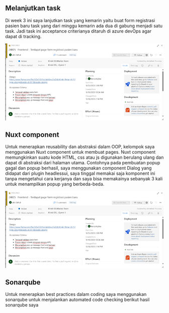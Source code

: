 ## Melanjutkan task

Di week 3 ini saya lanjutkan task yang kemarin yaitu buat form registrasi pasien baru task yang dari minggu kemarin ada dua di gabung menjadi satu task. Jadi task ini acceptance criterianya ditaruh di azure devOps agar dapat di tracking.

![tracking](/img_3/tracking.png)

## Nuxt component

Untuk menerapkan reusability dan abstraksi dalam OOP, kelompok saya menggunakan Nuxt component untuk membuat pages. Nuxt component memungkinkan suatu kode HTML, css atau js digunakan berulang ulang dan dapat di abstraksi dari halaman utama. Contohnya pada pembuatan popup gagal dan popup berhasil, saya menggunakan component Dialog yang didapat dari plugin headlessui, saya tinggal memakai saja komponent ini tanpa mengetahui cara kerjanya dan saya bisa memakainya sebanyak 3 kali untuk menampilkan popup yang berbeda-beda.

![tracking](/img_3/tracking.png)

## Sonarqube

Untuk menerapkan best practices dalam coding saya menggunakan sonarqube untuk menjalankan automated code checking berikut hasil sonarqube saya